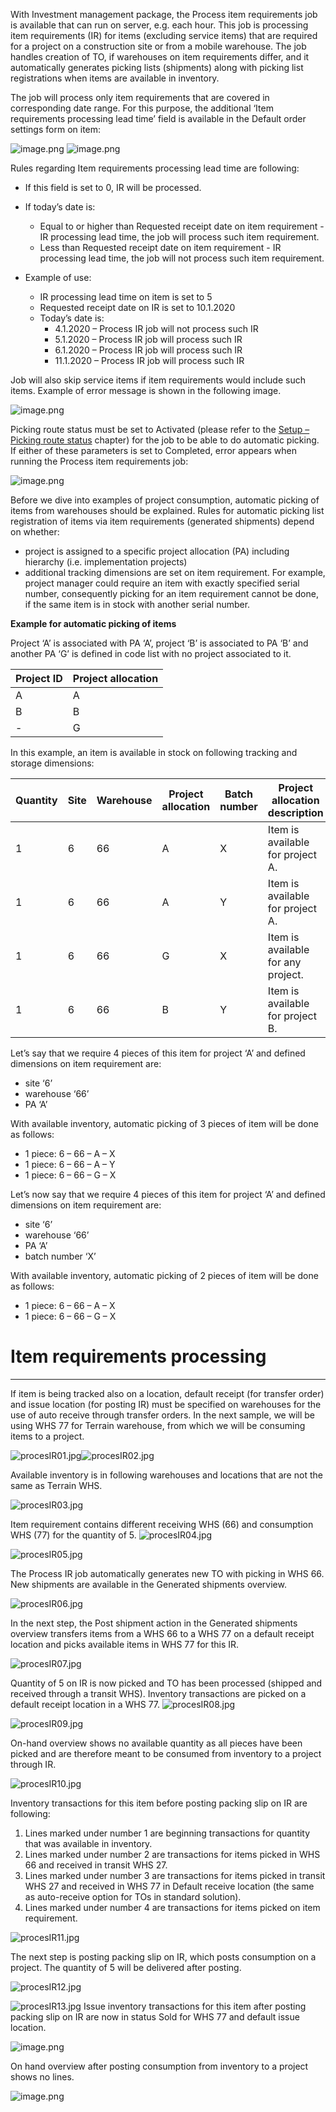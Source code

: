 With Investment management package, the Process item requirements job is available that can run on server, e.g. each hour. This job is processing item requirements (IR) for items (excluding service items) that are required for a project on a construction site or from a mobile warehouse. The job handles creation of TO, if warehouses on item requirements differ, and it automatically generates picking lists (shipments) along with picking list registrations when items are available in inventory.

The job will process only item requirements that are covered in corresponding date range. For this purpose, the additional ‘Item requirements processing lead time’ field is available in the Default order settings form on item:

![image.png](/.attachments/image-7ccf091d-28a1-4504-98fc-b2470990f331.png)
![image.png](/.attachments/image-792c4d0d-6f69-43cc-8edf-e19f8fb5f9fb.png)
 
Rules regarding Item requirements processing lead time are following:
- If this field is set to 0, IR will be processed. 

- If today’s date is:
   - Equal to or higher than Requested receipt date on item requirement - IR processing lead time, the job will process such item requirement. 
   - Less than Requested receipt date on item requirement - IR processing lead time, the job will not process such item requirement.
- Example of use:
   - IR processing lead time on item is set to 5
   - Requested receipt date on IR is set to 10.1.2020
   - Today’s date is:
      - 4.1.2020 – Process IR job will not process such IR
      - 5.1.2020 – Process IR job will process such IR
      - 6.1.2020 – Process IR job will process such IR
      - 11.1.2020 – Process IR job will process such IR

Job will also skip service items if item requirements would include such items. Example of error message is shown in the following image.

![image.png](/.attachments/image-a4e69d7b-8511-4659-b2e1-c4da77d14912.png)

Picking route status must be set to Activated (please refer to the [Setup – Picking route status](https://dev.azure.com/DynamicsUIM/D365UIM/_wiki/wikis/D365UIM.wiki/90/Setup?anchor=picking-route-status) chapter) for the job to be able to do automatic picking. If either of these parameters is set to Completed, error appears when running the Process item requirements job:

![image.png](/.attachments/image-2bce64ae-3dad-49fe-9067-898864d9204d.png) 

Before we dive into examples of project consumption, automatic picking of items from warehouses should be explained. Rules for automatic picking list registration of items via item requirements (generated shipments) depend on whether: 
- project is assigned to a specific project allocation (PA) including hierarchy (i.e. implementation projects) 
- additional tracking dimensions are set on item requirement. For example, project manager could require an item with exactly specified serial number, consequently picking for an item requirement cannot be done, if the same item is in stock with another serial number.

**Example for automatic picking of items**

Project ‘A’ is associated with PA ‘A’, project ‘B’ is associated to PA ‘B’ and another PA ‘G’ is defined in code list with no project associated to it. 

| Project ID | Project allocation |
|--|--|
| A | A |
| B| B |
| - | G |

In this example, an item is available in stock on following tracking and storage dimensions:

| Quantity | Site | Warehouse | Project allocation | Batch number |Project allocation description|
|--|--|--|--|--|--|
|1 |6  |66  |A  |X  | Item is available for project A. |
|1 |6  |66  | A | Y |  Item is available for project A.|
|1 |6  |66  |  G|  X| Item is available for any project. |
|1 |6  | 66 |  B|  Y| Item is available for project B. |

Let’s say that we require 4 pieces of this item for project ‘A’ and defined dimensions on item requirement are: 
- site ‘6’
- warehouse ‘66’
- PA ‘A’

With available inventory, automatic picking of 3 pieces of item will be done as follows:
-	1 piece: 6 – 66 – A – X
-	1 piece: 6 – 66 – A – Y
-	1 piece: 6 – 66 – G – X

Let’s now say that we require 4 pieces of this item for project ‘A’ and defined dimensions on item requirement are: 
-	site ‘6’
-	warehouse ‘66’
-	PA ‘A’
-	batch number ‘X’

With available inventory, automatic picking of 2 pieces of item will be done as follows:
-	1 piece: 6 – 66 – A – X
-	1 piece: 6 – 66 – G – X

# Item requirements processing
---
If item is being tracked also on a location, default receipt (for transfer order) and issue location (for posting IR) must be specified on warehouses for the use of auto receive through transfer orders. In the next sample, we will be using WHS 77 for Terrain warehouse, from which we will be consuming items to a project.

![procesIR01.jpg](/.attachments/procesIR01-1abd6232-024c-471b-aac0-d2e11caaefee.jpg)![procesIR02.jpg](/.attachments/procesIR02-444c21fc-075b-4372-af5c-af87a8768396.jpg)

Available inventory is in following warehouses and locations that are not the same as Terrain WHS.

![procesIR03.jpg](/.attachments/procesIR03-f08542e2-20be-4d41-9c70-230c088afcc7.jpg)

Item requirement contains different receiving WHS (66) and consumption WHS (77) for the quantity of 5.
![procesIR04.jpg](/.attachments/procesIR04-d250c9a2-0af9-47aa-afa3-b4e9401a35a7.jpg)

![procesIR05.jpg](/.attachments/procesIR05-5b6b690a-b518-4118-8aa9-4b309773ea87.jpg)

The Process IR job automatically generates new TO with picking in WHS 66. New shipments are available in the Generated shipments overview.

![procesIR06.jpg](/.attachments/procesIR06-5d54e1a4-97f4-4c41-a92b-f3e89fc3ae4c.jpg)

In the next step, the Post shipment action in the Generated shipments overview transfers items from a WHS 66 to a WHS 77 on a default receipt location and picks available items in WHS 77 for this IR.

![procesIR07.jpg](/.attachments/procesIR07-9b15aaa2-1aff-4408-953c-862b0a275edc.jpg)

Quantity of 5 on IR is now picked and TO has been processed (shipped and received through a transit WHS). Inventory transactions are picked on a default receipt location in a WHS 77.
![procesIR08.jpg](/.attachments/procesIR08-fd3415c0-765f-4fba-afae-d09f208fcebd.jpg)

![procesIR09.jpg](/.attachments/procesIR09-e1ec7c9d-b022-47f7-bb51-661c47952b4d.jpg)

On-hand overview shows no available quantity as all pieces have been picked and are therefore meant to be consumed from inventory to a project through IR.

![procesIR10.jpg](/.attachments/procesIR10-14dc0f60-78df-4933-877b-e676f6c0f59a.jpg)

Inventory transactions for this item before posting packing slip on IR are following:
1.	Lines marked under number 1 are beginning transactions for quantity that was available in inventory.
2.	Lines marked under number 2 are transactions for items picked in WHS 66 and received in transit WHS 27.
3.	Lines marked under number 3 are transactions for items picked in transit WHS 27 and received in WHS 77 in Default receive location (the same as auto-receive option for TOs in standard solution).
4.	Lines marked under number 4 are transactions for items picked on item requirement.

![procesIR11.jpg](/.attachments/procesIR11-af54e9ba-f9de-4499-948c-41bea4f90743.jpg)

The next step is posting packing slip on IR, which posts consumption on a project. The quantity of 5 will be delivered after posting.

![procesIR12.jpg](/.attachments/procesIR12-3a26eb11-f6c6-456c-9531-a2cd4976fe34.jpg)

![procesIR13.jpg](/.attachments/procesIR13-67aee1bd-1d01-4505-8899-356c07ace324.jpg)
Issue inventory transactions for this item after posting packing slip on IR are now in status Sold for WHS 77 and default issue location.

![image.png](/.attachments/image-02466b6d-81e5-4c85-bd4b-0bfec664be33.png)

On hand overview after posting consumption from inventory to a project shows no lines.

![image.png](/.attachments/image-7f606eae-d19b-4d20-ad74-0a152eba944b.png)
